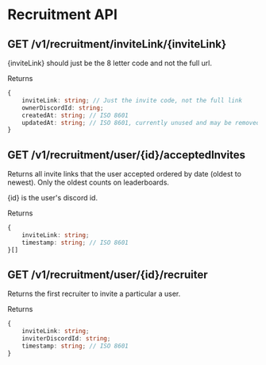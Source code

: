 # Recruitment API

## GET /v1/recruitment/inviteLink/{inviteLink}

{inviteLink} should just be the 8 letter code and not the full url.

Returns
```ts
{
	inviteLink: string; // Just the invite code, not the full link
	ownerDiscordId: string;
	createdAt: string; // ISO 8601
	updatedAt: string; // ISO 8601, currently unused and may be removed in the future
}
```

## GET /v1/recruitment/user/{id}/acceptedInvites

Returns all invite links that the user accepted ordered by date (oldest to newest). Only the oldest counts on leaderboards.

{id} is the user's discord id.

Returns
```ts
{
	inviteLink: string;
	timestamp: string; // ISO 8601
}[]
```

## GET /v1/recruitment/user/{id}/recruiter

Returns the first recruiter to invite a particular a user.

Returns
```ts
{
	inviteLink: string;
	inviterDiscordId: string;
	timestamp: string; // ISO 8601
}
```

